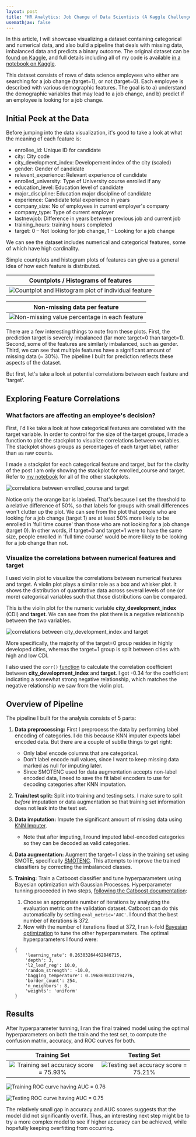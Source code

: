 ```yaml
---
layout: post
title: "HR Analytics: Job Change of Data Scientists (A Kaggle Challenge)"
usemathjax: false
---
```

In this article, I will showcase visualizing a dataset containing categorical and numerical data, and also build a pipeline that deals with missing data, imbalanced data and predicts a binary outcome. The original dataset can be [found on Kaggle](https://www.kaggle.com/arashnic/hr-analytics-job-change-of-data-scientists), and full details including all of my code is available [in a notebook on Kaggle](https://www.kaggle.com/jingwenlin/hr-data-vis-catboost-with-bayesian-optimization).

This dataset consists of rows of data science employees who either are searching for a job change (target=1), or not (target=0). Each employee is described with various demographic features. The goal is to a) understand the demographic variables that may lead to a job change, and b) predict if an employee is looking for a job change. 

## Initial Peek at the Data

Before jumping into the data visualization, it's good to take a look at what the meaning of each feature is:

- enrollee_id: Unique ID for candidate
- city: City code
- city_development_index: Developement index of the city (scaled)
- gender: Gender of candidate
- relevent_experience: Relevant experience of candidate
- enrolled_university: Type of University course enrolled if any
- education_level: Education level of candidate
- major_discipline: Education major discipline of candidate
- experience: Candidate total experience in years
- company_size: No of employees in current employer's company
- company_type: Type of current employer
- lastnewjob: Difference in years between previous job and current job
- training_hours: training hours completed
- target: 0 – Not looking for job change, 1 – Looking for a job change


We can see the dataset includes numerical and categorical features, some of which have high cardinality.

Simple countplots and histogram plots of features can give us a general idea of how each feature is distributed.

| Countplots / Histograms of features |
|:-:|
| ![Countplot and Histogram plot of individual feature](/public/images/Countplot_Histogram_plot_feature.png) |

| Non-missing data per feature |
|:-:|
| ![Non-missing value percentage in each feature](/public/images/na_plot.png) |

There are a few interesting things to note from these plots. First, the prediction target is severely imbalanced (far more target=0 than target=1). Second, some of the features are similarly imbalanced, such as gender. Third, we can see that multiple features have a significant amount of missing data (~ 30%). The pipeline I built for prediction reflects these aspects of the dataset.

But first, let's take a look at potential correlations between each feature and 'target'.

## Exploring Feature Correlations

### What factors are affecting an employee's decision?

First, I'd like take a look at how categorical features are correlated with the target variable.
In order to control for the size of the target groups, I made a function to plot the stackplot to visualize correlations between variables. The stackplot shows groups as percentages of each target label, rather than as raw counts. 

I made a stackplot for each categorical feature and target, but for the clarity of the post I am only showing the stackplot for enrolled_course and target. Refer to [my notebook](https://www.kaggle.com/jingwenlin/hr-data-vis-catboost-with-bayesian-optimization) for all of the other stackplots.

![correlations between enrolled_course and target](/public/images/enrolled_course_target.png)

Notice only the orange bar is labeled. That's because I set the threshold to a relative difference of 50%, so that labels for groups with small differences won't clutter up the plot. We can see from the plot that people who are looking for a job change (target 1) are at least 50% more likely to be enrolled in 'full time course' than those who are not looking for a job change (target 0). 
In other words, if target=0 and target=1 were to have the same size, people enrolled in 'full time course' would be more likely to be looking for a job change than not.

### Visualize the correlations between numerical features and target

I used violin plot to visualize the correlations between numerical features and target. A violin plot plays a similar role as a box and whisker plot. It shows the distribution of quantitative data across several levels of one (or more) categorical variables such that those distributions can be compared.

This is the violin plot for the numeric variable **city_development_index** (CDI) and **target**. We can see from the plot there is a negative relationship between the two variables.

![correlations between city_development_index and target](/public/images/city_dev_index_target.png)

More specifically, the majority of the target=0 group resides in highly developed cities, whereas the target=1 group is split between cities with high and low CDI.

I also used the `corr()` [function](https://pandas.pydata.org/docs/reference/api/pandas.DataFrame.corr.html) to calculate the correlation coefficient between **city_development_index** and **target**. I got -0.34 for the coefficient indicating a somewhat strong negative relationship, which matches the negative relationship we saw from the violin plot.

## Overview of Pipeline

The pipeline I built for the analysis consists of 5 parts:

1. **Data preprocessing:** First I preprocess the data by performing label encoding of categories. I do this because KNN imputer expects label encoded data. But there are a couple of subtle things to get right:
	- Only label encode columns that are categorical.
	- Don't label encode null values, since I want to keep missing data marked as null for imputing later.
	- Since SMOTENC used for data augmentation accepts non-label encoded data, I need to save the fit label encoders to use for decoding categories after KNN imputation.

2. **Train/test split:** Split into training and testing sets. I make sure to split *before* imputation or data augmentation so that training set information does not leak into the test set.
3. **Data imputation:** Impute the significant amount of missing data using [KNN Imputer](https://scikit-learn.org/stable/modules/generated/sklearn.impute.KNNImputer.html).
	- Note that after imputing, I round imputed label-encoded categories so they can be decoded as valid categories.
4. **Data augmentation:** Augment the target=1 class in the training set using SMOTE, specifically [SMOTENC](https://imbalanced-learn.org/dev/references/generated/imblearn.over_sampling.SMOTENC.html). This attempts to improve the trained classifiers by correcting the imbalanced classes.
5. **Training:** Train a Catboost classifier and tune hyperparameters using Bayesian optimization with Gaussian Processes. Hyperparameter tunning proceeded in two steps, [following the Catboost documentation](https://catboost.ai/docs/concepts/parameter-tuning.html#trees-number):
	1. Choose an appropriate number of iterations by analyzing the evaluation metric on the validation dataset. Catboost can do this automatically by setting `eval_metric='AUC'`. I found that the best number of iterations is 372.
	2. Now with the number of iterations fixed at 372, I ran k-fold [Bayesian optimization](https://scikit-optimize.github.io/stable/modules/generated/skopt.gp_minimize.html) to tune the other hyperparameters. The optimal hyperparameters I found were: 
	```
	{
	    'learning_rate': 0.26303264462846715, 
		'depth': 3, 
		'l2_leaf_reg': 10.0, 
		'random_strength': -10.0, 
		'bagging_temperature': 0.1968690337194276, 
		'border_count': 254, 
		'n_neighbors': 8, 
		'weights': 'uniform'
	}
	```



## Results

After hyperparameter tunning, I ran the final trained model using the optimal hyperparameters on both the train and the test set, to compute the confusion matrix, accuracy, and ROC curves for both.

Training Set | Testing Set
:-:|:-:
![Training set accuracy score = 75.93%](/public/images/Training_cf_accuracy_score.png) | ![Testing set accuracy score = 75.21%](/public/images/Testing_cf_accuracy_score.png)

![Training ROC curve having AUC = 0.76](/public/images/Training_ROC_AUC.png)

![Testing ROC curve having AUC = 0.75](/public/images/Testing_ROC_AUC.png)

The relatively small gap in accuracy and AUC scores suggests that the model did not significantly overfit. Thus, an interesting next step might be to try a more complex model to see if higher accuracy can be achieved, while hopefully keeping overfitting from occurring.
